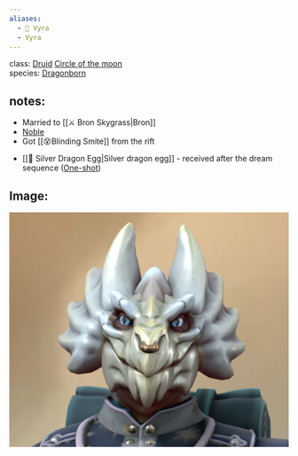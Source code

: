 ```yaml
---
aliases:
  - 🍃 Vyra
  - Vyra
---
```


class: [Druid](https://roll20.net/compendium/dnd5e/Druid#content) [Circle of the moon](https://www.dndbeyond.com/posts/629-druid-101-circle-of-the-moon?srsltid=AfmBOorOyj-eThy-gSs5b6a2i6Rhumu92Fd3HncoBp37T0RrqnFr4DQO) <br/>
species: [Dragonborn](https://roll20.net/compendium/dnd5e/Dragonborn#content) <br/>
## notes:

* Married to [[⚔️ Bron Skygrass|Bron]]
* [Noble](https://roll20.net/compendium/dnd5e/Noble#content)
* Got [[😵Blinding Smite]] from the rift
- [[🥚 Silver Dragon Egg|Silver dragon egg]] - received after the dream sequence ([One-shot](#One-Shot))

## Image:

![image](Vyra.png)